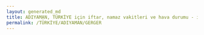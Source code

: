 ```yaml
---
layout: generated_md
title: ADIYAMAN, TÜRKİYE için iftar, namaz vakitleri ve hava durumu - ilçe/eyalet seç
permalink: /TÜRKİYE/ADIYAMAN/GERGER
---
```


<script type="text/javascript">
  var country = TÜRKİYE;
  var city = ADIYAMAN;
  var state = GERGER;
  var lat = 72;
  var lon = 21;
</script>
